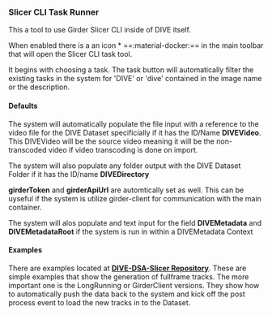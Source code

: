 ### Slicer CLI Task Runner


This a tool to use Girder Slicer CLI inside of DIVE itself.

When enabled there is a an icon * ==:material-docker:== in the main toolbar that will open the Slicer CLI task tool.

It begins with choosing a task.  The task button will automatically filter the existing tasks in the system for 'DIVE' or 'dive' contained in the image name or the description.

#### Defaults 

The system will automatically populate the file input with a reference to the video file for the DIVE Dataset specificially if it has the ID/Name **DIVEVideo**.  This DIVEVideo will be the source video meaning it will be the non-transcoded video if video transcoding is done on import.

The system will also populate any folder output with the DIVE Dataset Folder if it has the ID/name **DIVEDirectory**

**girderToken** and **girderApiUrl** are automtically set as well.  This can be uyseful if the system is utilize girder-client for communication with the main container.

The system will alos populate and text input for the field **DIVEMetadata** and **DIVEMetadataRoot** if the system is run in within a DIVEMetadata Context

#### Examples

There are examples located at [**DIVE-DSA-Slicer Repository**](https://github.com/DigitalSlideArchive/dive-dsa/tree/main/dive-dsa-slicer/example-docker-containers).  These are simple examples that show the generation of fullframe tracks.  The more important one is the LongRunning or GirderClient versions.  They show how to automatically push the data back to the system and kick off the post process event to load the new tracks in to the Dataset.


